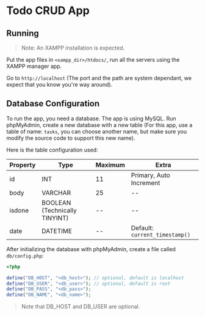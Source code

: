 # Todo CRUD App

## Running

> Note: An XAMPP installation is expected.

Put the app files in `<xampp_dir>/htdocs/`, run all the servers using the XAMPP manager app.

Go to `http://localhost` (The port and the path are system dependant, we expect that you know you're way around).

## Database Configuration

To run the app, you need a database. The app is using MySQL. Run phpMyAdmin, create a new database with a new table (For this app, use a table of name: `tasks`, you can choose another name, but make sure you modify the source code to support this new name).

Here is the table configuration used:

| Property | Type                          | Maximum | Extra                          |
| -------- | ----------------------------- | ------- | ------------------------------ |
| id       | INT                           | 11      | Primary, Auto Increment        |
| body     | VARCHAR                       | 25      | --                             |
| isdone   | BOOLEAN (Technically TINYINT) | --      | --                             |
| date     | DATETIME                      | --      | Default: `current_timestamp()` |

After initializing the database with phpMyAdmin, create a file called `db/config.php`:

```php
<?php

define("DB_HOST", "<db_host>"); // optional, default is localhost
define("DB_USER", "<db_user>"); // optional, default is root
define("DB_PASS", "<db_pass>");
define("DB_NAME", "<db_name>");
```

> Note that DB_HOST and DB_USER are optional.
